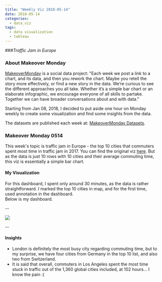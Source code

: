 ```yaml
---
title: "Weekly Viz 2018-05-14"
date: 2018-05-14
categories:
  - data_viz
tags:
  - data visualization
  - tableau
---
```


###*Traffic Jam in Europe*


### About Makeover Monday

[MakeoverMonday](http://www.makeovermonday.co.uk/) is a social data project:
"Each week we post a link to a chart, and its data, and then you rework the chart.
Maybe you retell the story more effectively, or find a new story in the data.
We’re curious to see the different approaches you all take. Whether it’s a simple bar chart or an elaborate infographic, we encourage everyone of all skills to partake.
Together we can have broader conversations about and with data."

Starting from Jan 08, 2018, I decided to put aside one hour on Monday weekly to create some visualization and find some insights from the data.

The datasets are published each week at: [MakeoverMonday Datasets](http://www.makeovermonday.co.uk/data/).

### Makeover Monday 0514

This week's topic is traffic jam in Europe - the top 10 cities that commuters spent most time in traffic jam in 2017. You can find the original viz [here](http://www.euronews.com/2018/02/07/which-european-commuters-spend-the-most-time-in-traffic-jams-).
But as the data is just 10 rows with 10 cities and their average commuting time, this viz is essentially a simple bar chart.  


#### My Visualization

For this dashboard, I spent only around 30 minutes, as the data is rather straightforward.
I marked the top 10 cities in map, and for the first time, used annotation in the dashboard.  
Below is my dashboard.  

--  
<div class='tableauPlaceholder' id='viz1545960457408' style='position: relative'>
<noscript><a href='#'>
  <img alt=' ' src='https:&#47;&#47;public.tableau.com&#47;static&#47;images&#47;Ma&#47;MakeOverMonday0514&#47;trafficjaminEU&#47;1_rss.png' style='border: none' />
</a></noscript>
<object class='tableauViz'  style='display:none;'>
  <param name='host_url' value='https%3A%2F%2Fpublic.tableau.com%2F' />
  <param name='embed_code_version' value='3' />
  <param name='site_root' value='' />
  <param name='name' value='MakeOverMonday0514&#47;trafficjaminEU' />
  <param name='tabs' value='no' />
  <param name='toolbar' value='yes' /><
  param name='static_image' value='https:&#47;&#47;public.tableau.com&#47;static&#47;images&#47;Ma&#47;MakeOverMonday0514&#47;trafficjaminEU&#47;1.png' />
  <param name='animate_transition' value='yes' />
  <param name='display_static_image' value='yes' />
  <param name='display_spinner' value='yes' />
  <param name='display_overlay' value='yes' />
  <param name='display_count' value='yes' />
</object></div>                
<script type='text/javascript'>                    
  var divElement = document.getElementById('viz1545960457408');                    
  var vizElement = divElement.getElementsByTagName('object')[0];                    
  vizElement.style.width='800px';vizElement.style.height='827px';                    
  var scriptElement = document.createElement('script');                    
  scriptElement.src = 'https://public.tableau.com/javascripts/api/viz_v1.js';                    
  vizElement.parentNode.insertBefore(scriptElement, vizElement);                
</script>  

--  

#### Insights
* London is definitely the most busy city regarding commuting time, but to my surprise, we have four cities from Germany in the top 10 list, and also two from Switzerland.  
* It is said that overall, commuters in Los Angeles spent the most time stuck in traffic out of the 1,360 global cities included, at 102 hours... I know the pain :(  

